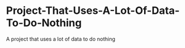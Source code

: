 Project-That-Uses-A-Lot-Of-Data-To-Do-Nothing
=============================================

A project that uses a lot of data to do nothing
